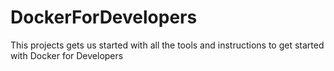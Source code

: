# DockerForDevelopers
This projects gets us started with all the tools and instructions to get started with Docker for Developers
